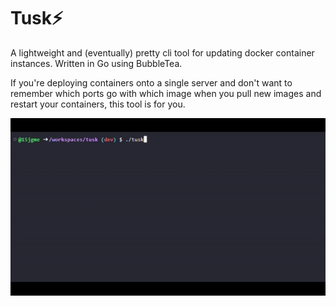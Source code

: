 # Tusk⚡

A lightweight and (eventually) pretty cli tool for updating docker container instances. Written in Go using BubbleTea.

If you're deploying containers onto a single server and don't want to remember which ports go with which image when you pull new images and restart your containers, this tool is for you.

![image](resources/tuskDemo.gif)
